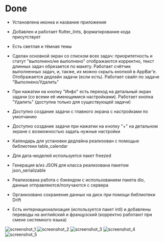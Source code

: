 # Done

* Установлена иконка и название приложения

* Добавлен и работает flutter_lints, форматирование кода присутствует

* Есть светлая и тёмная темы

* Сделан основной экран со списком всех задач: приоритетность и статут "выполнено/не выполнено" отображаются корректно, текст длинных задач обрезается по макету. Работает счётчик выполненных задач, и, также, их можно скрыть кнопкой в AppBar'e. Отображается дедлайн задачи (если есть). Работает свайп по задаче "Выполнено/Удалить"

* При нажатии на кнопку "Инфо" есть переход на детальный экран задачи (со всеми её имеющимися настройками). Работает кнопка "Удалить"  (доступна только для существующей задачи)

* Доступно создание задачи с главного экрана с настройками по умолчанию

* Доступно создание задачи при нажатии на кнопку "+" на детальном экране с возможностью задать нужные настройки

* Календарь для установки дедлайна реализован с помощью библиотеки table_calendar

* Для дата-моделей используется пакет freezed

* Генерация в/из JSON для класса реализована пакетом json_serializable

* Реализована работа с бэкендом с использованием пакета dio, данные отправляются/получаются с сервера

* Организовано сохранение данных на диск при помощи библиотеки Drift

* Есть интернационализация (используется пакет intl) и добавлены переводы на английский и французский (корректно работают при смене системного языка)

![screenshot_1](https://user-images.githubusercontent.com/67263836/183309848-1c8a2dba-51c1-4712-8f0c-0062e17c202e.jpg)
![screenshot_2](https://user-images.githubusercontent.com/67263836/183309849-a8e88d44-7eb6-4c76-ac67-fa164be1293a.jpg)
![screenshot_3](https://user-images.githubusercontent.com/67263836/183309850-5468dcff-61de-4a89-a27a-a1daea50add6.jpg)
![screenshot_4](https://user-images.githubusercontent.com/67263836/183309852-313becb1-aba3-4d2a-8f88-45aeecc8e674.jpg)
![screenshot_5](https://user-images.githubusercontent.com/67263836/183309853-12f9c52f-3a25-486f-b70a-6b7719c6d8f6.jpg)
